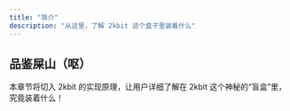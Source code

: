 ```yaml
---
title: "简介"
description: "从这里，了解 2kbit 这个盒子里装着什么"
---
```


## 品鉴屎山（呕）

本章节将切入 2kbit 的实现原理，让用户详细了解在 2kbit 这个神秘的“盲盒”里，究竟装着什么！